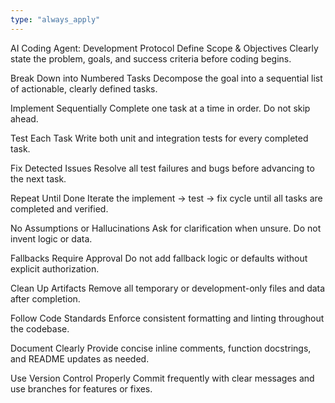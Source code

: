 ```yaml
---
type: "always_apply"
---
```


AI Coding Agent: Development Protocol
Define Scope & Objectives
Clearly state the problem, goals, and success criteria before coding begins.

Break Down into Numbered Tasks
Decompose the goal into a sequential list of actionable, clearly defined tasks.

Implement Sequentially
Complete one task at a time in order. Do not skip ahead.

Test Each Task
Write both unit and integration tests for every completed task.

Fix Detected Issues
Resolve all test failures and bugs before advancing to the next task.

Repeat Until Done
Iterate the implement → test → fix cycle until all tasks are completed and verified.

No Assumptions or Hallucinations
Ask for clarification when unsure. Do not invent logic or data.

Fallbacks Require Approval
Do not add fallback logic or defaults without explicit authorization.

Clean Up Artifacts
Remove all temporary or development-only files and data after completion.

Follow Code Standards
Enforce consistent formatting and linting throughout the codebase.

Document Clearly
Provide concise inline comments, function docstrings, and README updates as needed.

Use Version Control Properly
Commit frequently with clear messages and use branches for features or fixes.